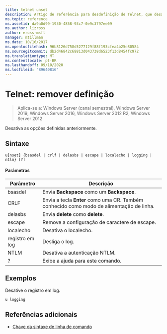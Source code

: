 ```yaml
---
title: telnet unset
description: Artigo de referência para desdefinição de Telnet, que desativa as opções definidas anteriormente.
ms.topic: reference
ms.assetid: da9a0d99-1930-4858-93c7-0e9c3797ee09
ms.author: lizross
author: eross-msft
manager: mtillman
ms.date: 10/16/2017
ms.openlocfilehash: 96b8126d758d5277129f88f193cfea4b25e80584
ms.sourcegitcommit: db2d46842c68813d043738d6523f13d8454fc972
ms.translationtype: MT
ms.contentlocale: pt-BR
ms.lasthandoff: 09/10/2020
ms.locfileid: "89640816"
---
```

# <a name="telnet-unset"></a>Telnet: remover definição

> Aplica-se a: Windows Server (canal semestral), Windows Server 2019, Windows Server 2016, Windows Server 2012 R2, Windows Server 2012

Desativa as opções definidas anteriormente.

## <a name="syntax"></a>Sintaxe
```
u[nset] {bsasdel | crlf | delasbs | escape | localecho | logging | ntlm} [?]
```
#### <a name="parameters"></a>Parâmetros
|Parâmetro|Descrição|
|-------|--------|
|bsasdel|Envia **Backspace** como um **Backspace**.|
|CRLF|Envia a tecla **Enter** como uma CR. Também conhecido como modo de alimentação de linha.|
|delasbs|Envia **delete** como **delete**.|
|escape|Remove a configuração de caractere de escape.|
|localecho|Desativa o localecho.|
|registro em log|Desliga o log.|
|NTLM|Desativa a autenticação NTLM.|
|?|Exibe a ajuda para este comando.|
## <a name="examples"></a>Exemplos
Desative o registro em log.
```
u logging
```
## <a name="additional-references"></a>Referências adicionais
- [Chave da sintaxe de linha de comando](command-line-syntax-key.md)
